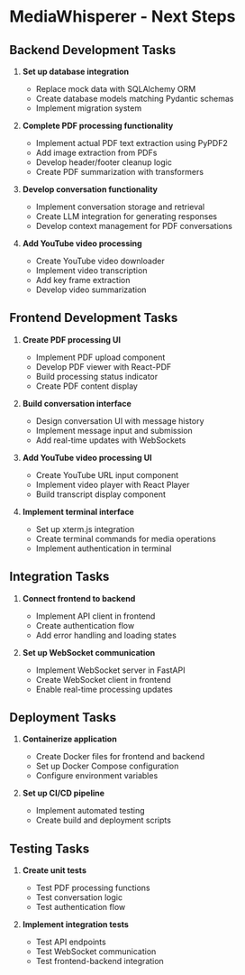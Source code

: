 # MediaWhisperer - Next Steps

## Backend Development Tasks

1. **Set up database integration**

   - Replace mock data with SQLAlchemy ORM
   - Create database models matching Pydantic schemas
   - Implement migration system

2. **Complete PDF processing functionality**

   - Implement actual PDF text extraction using PyPDF2
   - Add image extraction from PDFs
   - Develop header/footer cleanup logic
   - Create PDF summarization with transformers

3. **Develop conversation functionality**

   - Implement conversation storage and retrieval
   - Create LLM integration for generating responses
   - Develop context management for PDF conversations

4. **Add YouTube video processing**
   - Create YouTube video downloader
   - Implement video transcription
   - Add key frame extraction
   - Develop video summarization

## Frontend Development Tasks

1. **Create PDF processing UI**

   - Implement PDF upload component
   - Develop PDF viewer with React-PDF
   - Build processing status indicator
   - Create PDF content display

2. **Build conversation interface**

   - Design conversation UI with message history
   - Implement message input and submission
   - Add real-time updates with WebSockets

3. **Add YouTube video processing UI**

   - Create YouTube URL input component
   - Implement video player with React Player
   - Build transcript display component

4. **Implement terminal interface**
   - Set up xterm.js integration
   - Create terminal commands for media operations
   - Implement authentication in terminal

## Integration Tasks

1. **Connect frontend to backend**

   - Implement API client in frontend
   - Create authentication flow
   - Add error handling and loading states

2. **Set up WebSocket communication**
   - Implement WebSocket server in FastAPI
   - Create WebSocket client in frontend
   - Enable real-time processing updates

## Deployment Tasks

1. **Containerize application**

   - Create Docker files for frontend and backend
   - Set up Docker Compose configuration
   - Configure environment variables

2. **Set up CI/CD pipeline**
   - Implement automated testing
   - Create build and deployment scripts

## Testing Tasks

1. **Create unit tests**

   - Test PDF processing functions
   - Test conversation logic
   - Test authentication flow

2. **Implement integration tests**
   - Test API endpoints
   - Test WebSocket communication
   - Test frontend-backend integration
